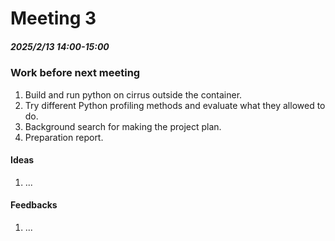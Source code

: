# Meeting 3
##### 2025/2/13 14:00-15:00
### Work before next meeting
1. Build and run python on cirrus outside the container.
2. Try different Python profiling methods and evaluate what they allowed to do.
3. Background search for making the project plan.
4. Preparation report.

#### Ideas
1. ...

#### Feedbacks
1. ...